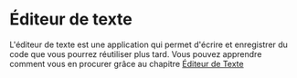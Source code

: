 # Éditeur de texte

L'éditeur de texte est une application qui permet d'écrire et enregistrer du code que vous pourrez réutiliser plus tard. Vous pouvez apprendre comment vous en procurer grâce au chapitre [Éditeur de Texte](./code_editor/README.md)
